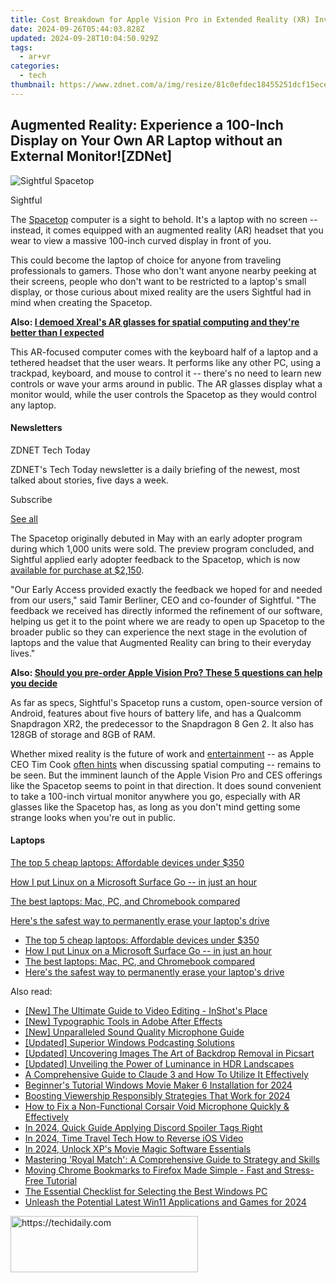 ```yaml
---
title: Cost Breakdown for Apple Vision Pro in Extended Reality (XR) Investment Strategies | NextGenTech Insights
date: 2024-09-26T05:44:03.828Z
updated: 2024-09-28T10:04:50.929Z
tags:
  - ar+vr
categories:
  - tech
thumbnail: https://www.zdnet.com/a/img/resize/81c0efdec18455251dcf15ecec0af5bb26939bc7/2024/02/19/e0ba35ed-fe43-4b80-b9e7-ef18603447b9/vision-pro-notebook-table-1.jpg?width=278&height=156&fit=crop&auto=webp
---
```


## Augmented Reality: Experience a 100-Inch Display on Your Own AR Laptop without an External Monitor![ZDNet]

![Sightful Spacetop](https://www.zdnet.com/a/img/resize/7ff64b211bccdae9e023f61cf988dce7f8e58804/2024/01/18/92490641-9e15-4cbc-b3d4-66c68141e43c/spacetop.jpg?auto=webp&width=1280)

Sightful

The [Spacetop](https://sightful.com/) computer is a sight to behold. It's a laptop with no screen -- instead, it comes equipped with an augmented reality (AR) headset that you wear to view a massive 100-inch curved display in front of you. 

This could become the laptop of choice for anyone from traveling professionals to gamers. Those who don't want anyone nearby peeking at their screens, people who don't want to be restricted to a laptop's small display, or those curious about mixed reality are the users Sightful had in mind when creating the Spacetop. 

**Also: [I demoed Xreal's AR glasses for spatial computing and they're better than I expected](https://www.zdnet.com/article/i-demoed-xreals-ar-glasses-for-spatial-computing-and-theyre-better-than-i-expected/)**

This AR-focused computer comes with the keyboard half of a laptop and a tethered headset that the user wears. It performs like any other PC, using a trackpad, keyboard, and mouse to control it -- there's no need to learn new controls or wave your arms around in public. The AR glasses display what a monitor would, while the user controls the Spacetop as they would control any laptop.

#### Newsletters

ZDNET Tech Today

ZDNET's Tech Today newsletter is a daily briefing of the newest, most talked about stories, five days a week.

 Subscribe

[See all](https://www.zdnet.com/newsletters/)

The Spacetop originally debuted in May with an early adopter program during which 1,000 units were sold. The preview program concluded, and Sightful applied early adopter feedback to the Spacetop, which is now [available for purchase at $2,150](https://sightful.com/).

"Our Early Access provided exactly the feedback we hoped for and needed from our users," said Tamir Berliner, CEO and co-founder of Sightful. "The feedback we received has directly informed the refinement of our software, helping us get it to the point where we are ready to open up Spacetop to the broader public so they can experience the next stage in the evolution of laptops and the value that Augmented Reality can bring to their everyday lives."

**Also: [Should you pre-order Apple Vision Pro? These 5 questions can help you decide](https://www.zdnet.com/article/apple-vision-pro-should-you-pre-order/)**

As far as specs, Sightful's Spacetop runs a custom, open-source version of Android, features about five hours of battery life, and has a Qualcomm Snapdragon XR2, the predecessor to the Snapdragon 8 Gen 2\. It also has 128GB of storage and 8GB of RAM. 

Whether mixed reality is the future of work and [entertainment](https://www.zdnet.com/article/apple-is-now-marketing-vision-pro-as-the-ultimate-entertainment-device/) \-- as Apple CEO Tim Cook [often hints](https://www.zdnet.com/article/apple-vision-pro-in-stores-february-2-pre-orders-start-january-19/) when discussing spatial computing -- remains to be seen. But the imminent launch of the Apple Vision Pro and CES offerings like the Spacetop seems to point in that direction. It does sound convenient to take a 100-inch virtual monitor anywhere you go, especially with AR glasses like the Spacetop has, as long as you don't mind getting some strange looks when you're out in public. 

#### Laptops

[The top 5 cheap laptops: Affordable devices under $350](https://www.zdnet.com/article/best-cheap-laptop/ "The top 5 cheap laptops: Affordable devices under $350")

[How I put Linux on a Microsoft Surface Go -- in just an hour](https://www.zdnet.com/article/how-i-put-linux-on-a-microsoft-surface-go-in-just-an-hour/ "How I put Linux on a Microsoft Surface Go -- in just an hour")

[The best laptops: Mac, PC, and Chromebook compared](https://www.zdnet.com/article/best-laptop/ "The best laptops: Mac, PC, and Chromebook compared")

[Here's the safest way to permanently erase your laptop's drive](https://www.zdnet.com/article/wiping-a-windows-laptop-heres-the-safest-free-way-to-erase-your-personal-data/ "Here's the safest way to permanently erase your laptop's drive")

* [The top 5 cheap laptops: Affordable devices under $350](https://www.zdnet.com/article/best-cheap-laptop/ "The top 5 cheap laptops: Affordable devices under $350")
* [How I put Linux on a Microsoft Surface Go -- in just an hour](https://www.zdnet.com/article/how-i-put-linux-on-a-microsoft-surface-go-in-just-an-hour/ "How I put Linux on a Microsoft Surface Go -- in just an hour")
* [The best laptops: Mac, PC, and Chromebook compared](https://www.zdnet.com/article/best-laptop/ "The best laptops: Mac, PC, and Chromebook compared")
* [Here's the safest way to permanently erase your laptop's drive](https://www.zdnet.com/article/wiping-a-windows-laptop-heres-the-safest-free-way-to-erase-your-personal-data/ "Here's the safest way to permanently erase your laptop's drive")

<ins class="adsbygoogle"
     style="display:block"
     data-ad-format="autorelaxed"
     data-ad-client="ca-pub-7571918770474297"
     data-ad-slot="1223367746"></ins>

<ins class="adsbygoogle"
     style="display:block"
     data-ad-client="ca-pub-7571918770474297"
     data-ad-slot="8358498916"
     data-ad-format="auto"
     data-full-width-responsive="true"></ins>

<span class="atpl-alsoreadstyle">Also read:</span>
<div><ul>
<li><a href="https://some-tips.techidaily.com/new-the-ultimate-guide-to-video-editing-inshots-place/"><u>[New] The Ultimate Guide to Video Editing - InShot's Place</u></a></li>
<li><a href="https://some-tips.techidaily.com/new-typographic-tools-in-adobe-after-effects/"><u>[New] Typographic Tools in Adobe After Effects</u></a></li>
<li><a href="https://some-tips.techidaily.com/new-unparalleled-sound-quality-microphone-guide/"><u>[New] Unparalleled Sound Quality Microphone Guide</u></a></li>
<li><a href="https://some-tips.techidaily.com/updated-superior-windows-podcasting-solutions/"><u>[Updated] Superior Windows Podcasting Solutions</u></a></li>
<li><a href="https://some-tips.techidaily.com/updated-uncovering-images-the-art-of-backdrop-removal-in-picsart/"><u>[Updated] Uncovering Images The Art of Backdrop Removal in Picsart</u></a></li>
<li><a href="https://some-tips.techidaily.com/updated-unveiling-the-power-of-luminance-in-hdr-landscapes/"><u>[Updated] Unveiling the Power of Luminance in HDR Landscapes</u></a></li>
<li><a href="https://tech-hub.techidaily.com/a-comprehensive-guide-to-claude-3-and-how-to-utilize-it-effectively/"><u>A Comprehensive Guide to Claude 3 and How To Utilize It Effectively</u></a></li>
<li><a href="https://fox-blue.techidaily.com/beginners-tutorial-windows-movie-maker-6-installation-for-2024/"><u>Beginner's Tutorial Windows Movie Maker 6 Installation for 2024</u></a></li>
<li><a href="https://youtube-clips.techidaily.com/boosting-viewership-responsibly-strategies-that-work-for-2024/"><u>Boosting Viewership Responsibly Strategies That Work for 2024</u></a></li>
<li><a href="https://sound-issues.techidaily.com/how-to-fix-a-non-functional-corsair-void-microphone-quickly-and-effectively/"><u>How to Fix a Non-Functional Corsair Void Microphone Quickly & Effectively</u></a></li>
<li><a href="https://discord-videos.techidaily.com/in-2024-quick-guide-applying-discord-spoiler-tags-right/"><u>In 2024, Quick Guide Applying Discord Spoiler Tags Right</u></a></li>
<li><a href="https://some-tips.techidaily.com/in-2024-time-travel-tech-how-to-reverse-ios-video/"><u>In 2024, Time Travel Tech How to Reverse iOS Video</u></a></li>
<li><a href="https://some-tips.techidaily.com/in-2024-unlock-xps-movie-magic-software-essentials/"><u>In 2024, Unlock XP's Movie Magic Software Essentials</u></a></li>
<li><a href="https://techtrends.techidaily.com/mastering-royal-match-a-comprehensive-guide-to-strategy-and-skills/"><u>Mastering 'Royal Match': A Comprehensive Guide to Strategy and Skills</u></a></li>
<li><a href="https://tech-renaissance.techidaily.com/moving-chrome-bookmarks-to-firefox-made-simple-fast-and-stress-free-tutorial/"><u>Moving Chrome Bookmarks to Firefox Made Simple - Fast and Stress-Free Tutorial</u></a></li>
<li><a href="https://win11-tips.techidaily.com/the-essential-checklist-for-selecting-the-best-windows-pc/"><u>The Essential Checklist for Selecting the Best Windows PC</u></a></li>
<li><a href="https://some-guidance.techidaily.com/unleash-the-potential-latest-win11-applications-and-games-for-2024/"><u>Unleash the Potential Latest Win11 Applications and Games for 2024</u></a></li>
</ul></div>

<!-- affiliate ads begin -->
<a href="https://aligracehair.sjv.io/c/5597632/1948905/19272" target="_top" id="1948905">
  <img src="//a.impactradius-go.com/display-ad/19272-1948905" border="0" alt="https://techidaily.com" width="300" height="90"/>
</a>
<img height="0" width="0" src="https://aligracehair.sjv.io/i/5597632/1948905/19272" style="position:absolute;visibility:hidden;" border="0" />
<!-- affiliate ads end -->

